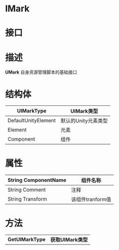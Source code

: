 # IMark

# 接口

# 描述

**UMark** 自身资源管理脚本的基础接口

# 结构体

| **UIMarkType**      | UIMark类型          |
| ------------------- | ------------------- |
| DefaultUnityElement | 默认的Unity元素类型 |
| Element             | 元素                |
| Component           | 组件                |



# **属性**

| String ComponentName | 组件名称         |
| -------------------- | ---------------- |
| String Comment       | 注释             |
| String Transform     | 该组件tranform值 |



# **方法**

|                   |                    |
| ----------------- | ------------------ |
| **GetUIMarkType** | **获取UIMark类型** |

